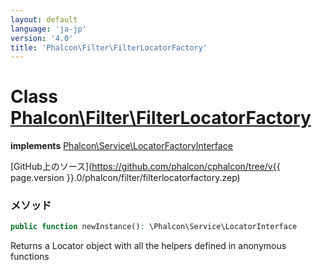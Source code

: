 ```yaml
---
layout: default
language: 'ja-jp'
version: '4.0'
title: 'Phalcon\Filter\FilterLocatorFactory'
---
```

# Class [Phalcon\Filter\FilterLocatorFactory](Phalcon_Filter_FilterLocatorFactory)

**implements** [Phalcon\Service\LocatorFactoryInterface](Phalcon_Service_LocatorFactoryInterface)

[GitHub上のソース](https://github.com/phalcon/cphalcon/tree/v{{ page.version }}.0/phalcon/filter/filterlocatorfactory.zep)

### メソッド

```php
public function newInstance(): \Phalcon\Service\LocatorInterface
```

Returns a Locator object with all the helpers defined in anonymous functions